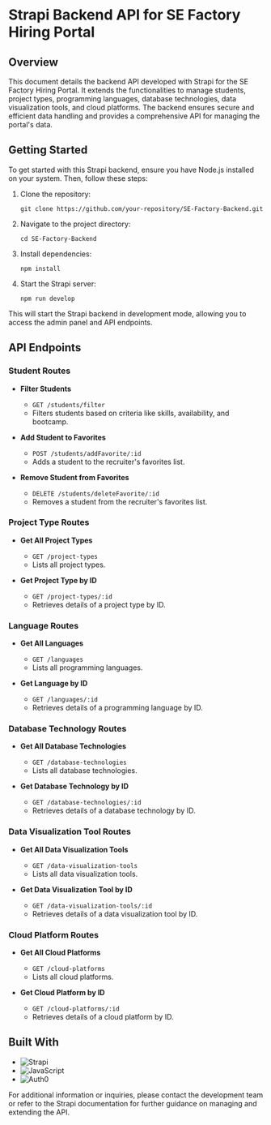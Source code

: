 # Strapi Backend API for SE Factory Hiring Portal

## Overview

This document details the backend API developed with Strapi for the SE Factory Hiring Portal. It extends the functionalities to manage students, project types, programming languages, database technologies, data visualization tools, and cloud platforms. The backend ensures secure and efficient data handling and provides a comprehensive API for managing the portal's data.

## Getting Started

To get started with this Strapi backend, ensure you have Node.js installed on your system. Then, follow these steps:

1. Clone the repository:
   ```
   git clone https://github.com/your-repository/SE-Factory-Backend.git
   ```

2. Navigate to the project directory:
   ```
   cd SE-Factory-Backend
   ```

3. Install dependencies:
   ```
   npm install
   ```

4. Start the Strapi server:
   ```
   npm run develop
   ```

This will start the Strapi backend in development mode, allowing you to access the admin panel and API endpoints.

## API Endpoints

### Student Routes
- **Filter Students**
  - `GET /students/filter`
  - Filters students based on criteria like skills, availability, and bootcamp.

- **Add Student to Favorites**
  - `POST /students/addFavorite/:id`
  - Adds a student to the recruiter's favorites list.

- **Remove Student from Favorites**
  - `DELETE /students/deleteFavorite/:id`
  - Removes a student from the recruiter's favorites list.

### Project Type Routes
- **Get All Project Types**
  - `GET /project-types`
  - Lists all project types.

- **Get Project Type by ID**
  - `GET /project-types/:id`
  - Retrieves details of a project type by ID.

### Language Routes
- **Get All Languages**
  - `GET /languages`
  - Lists all programming languages.

- **Get Language by ID**
  - `GET /languages/:id`
  - Retrieves details of a programming language by ID.

### Database Technology Routes
- **Get All Database Technologies**
  - `GET /database-technologies`
  - Lists all database technologies.

- **Get Database Technology by ID**
  - `GET /database-technologies/:id`
  - Retrieves details of a database technology by ID.

### Data Visualization Tool Routes
- **Get All Data Visualization Tools**
  - `GET /data-visualization-tools`
  - Lists all data visualization tools.

- **Get Data Visualization Tool by ID**
  - `GET /data-visualization-tools/:id`
  - Retrieves details of a data visualization tool by ID.

### Cloud Platform Routes
- **Get All Cloud Platforms**
  - `GET /cloud-platforms`
  - Lists all cloud platforms.

- **Get Cloud Platform by ID**
  - `GET /cloud-platforms/:id`
  - Retrieves details of a cloud platform by ID.

## Built With

- ![Strapi](https://img.shields.io/badge/Strapi-8E75FF.svg?style=for-the-badge&logo=strapi&logoColor=white)
- ![JavaScript](https://img.shields.io/badge/JavaScript-F7DF1E.svg?style=for-the-badge&logo=javascript&logoColor=black)
- ![Auth0](https://img.shields.io/badge/Auth0-%23EB5424.svg?style=for-the-badge&logo=auth0&logoColor=white)

For additional information or inquiries, please contact the development team or refer to the Strapi documentation for further guidance on managing and extending the API.



